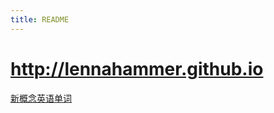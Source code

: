 ```yaml
---
title: README
---
```


# http://lennahammer.github.io


[新概念英语单词](http://lennahammer.github.io/新概念英语单词.html)
